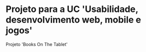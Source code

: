 # Projeto para a UC 'Usabilidade, desenvolvimento web, mobile e jogos'

Projeto 'Books On The Tablet'